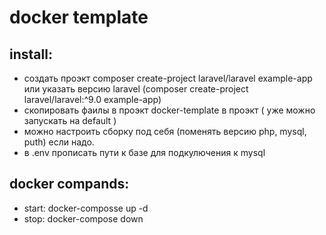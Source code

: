 # docker template

## install:
- cоздать проэкт composer create-project laravel/laravel example-app 
    или указать версию laravel (composer create-project laravel/laravel:^9.0 example-app)
- скопировать фаилы в проэкт docker-template в проэкт ( уже можно запускать на default )
- можно настроить сборку под себя (поменять версию php, mysql, puth) если надо.
- в .env прописать пути к базе для подкулючения к mysql

## docker compands:
- start: docker-composse up -d
- stop: docker-compose down

